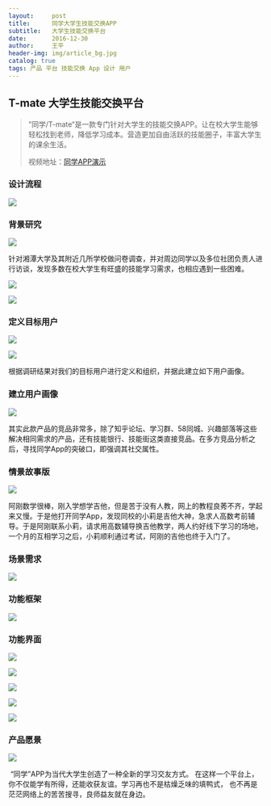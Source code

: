 ```yaml
---
layout:     post
title:      同学大学生技能交换APP
subtitle:   大学生技能交换平台
date:       2016-12-30
author:     王平
header-img: img/article_bg.jpg
catalog: true
tags: 产品 平台 技能交换 App 设计 用户
---
```



## T-mate 大学生技能交换平台

> ”同学/T-mate“是一款专门针对大学生的技能交换APP。让在校大学生能够轻松找到老师，降低学习成本。营造更加自由活跃的技能圈子，丰富大学生的课余生活。
>
> 视频地址：[同学APP演示][1]
>
> [1]: https://www.bilibili.com/video/av34189650	"B站"

### 设计流程

![](https://ws4.sinaimg.cn/large/006tNbRwgy1fwdycybdecj31kw0w0keb.jpg)

### 背景研究

![](https://ws4.sinaimg.cn/large/006tKfTcly1ftukf18qb3j31kw0hvwpu.jpg)

​        针对湘潭大学及其附近几所学校做问卷调查，并对周边同学以及多位社团负责人进行访谈，发现多数在校大学生有旺盛的技能学习需求，也相应遇到一些困难。

![](https://ws2.sinaimg.cn/large/006tNbRwgy1fwdyb0irgcj31kw0w0tru.jpg)

![](https://ws1.sinaimg.cn/large/006tNbRwgy1fwdyb00gh2j31kw0w0n9h.jpg)

### 定义目标用户

![](https://ws3.sinaimg.cn/large/006tNbRwgy1fwdyazi3iqj31kw0w0h1t.jpg)





![](https://ws1.sinaimg.cn/large/006tKfTcly1ftukf48tw8j31kw0hvjyo.jpg)

根据调研结果对我们的目标用户进行定义和组织，并据此建立如下用户画像。

### 建立用户画像

![](https://ws2.sinaimg.cn/large/006tKfTcgy1ftukfw3hhsj31kw0hvdtq.jpg)

​        其实此款产品的竞品非常多，除了知乎论坛、学习群、58同城、兴趣部落等这些解决相同需求的产品，还有技能银行、技能街这类直接竞品。在多方竞品分析之后，寻找同学App的突破口，即强调其社交属性。



### 情景故事版



![](https://ws3.sinaimg.cn/large/0069RVTdgy1ftvpnvkh3sj31kw0p210t.jpg)

​         阿刚数学很棒，刚入学想学吉他，但是苦于没有人教，网上的教程良莠不齐，学起来又慢。于是他打开同学App，发现同校的小莉是吉他大神，急求人高数考前辅导。于是阿刚联系小莉，请求用高数辅导换吉他教学，两人约好线下学习的场地，一个月的互相学习之后，小莉顺利通过考试，阿刚的吉他也终于入门了。

### 场景需求

![](https://ws1.sinaimg.cn/large/0069RVTdgy1ftvpv284czj31kw0ci7jv.jpg)

### 功能框架

![](https://ws1.sinaimg.cn/large/0069RVTdgy1ftvpv1v2kzj31kw0k4npd.jpg)


### 功能界面

![](https://ws3.sinaimg.cn/large/0069RVTdgy1ftvq28ftmkj31kw0vq7wi.jpg)

![](https://ws1.sinaimg.cn/large/0069RVTdgy1ftvq25y1t9j31kw0tn1ky.jpg)

![](https://ws4.sinaimg.cn/large/0069RVTdgy1ftvq23vo07j31kw0uchdu.jpg)

![](https://ws3.sinaimg.cn/large/0069RVTdgy1ftvq20vtrgj31kw0vqnpd.jpg)

![](https://ws4.sinaimg.cn/large/0069RVTdgy1ftvq1z315pj31kw0tn7wi.jpg)


### 产品愿景

![](https://ws1.sinaimg.cn/large/0069RVTdgy1ftvqhb52zqj31kw0f6n9d.jpg)

​        “同学”APP为当代大学生创造了一种全新的学习交友方式。 在这样一个平台上，你不仅能学有所得，还能收获友谊。学习再也不是枯燥乏味的填鸭式， 也不再是茫茫网络上的苦苦搜寻，良师益友就在身边。 